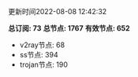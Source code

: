 更新时间2022-08-08 12:42:32

**总订阅: 73**
**总节点: 1767**
**有效节点: 652**
- v2ray节点: 68
- ss节点: 394
- trojan节点: 190
